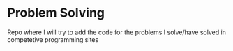 # Problem Solving
Repo where I will try to add the code for the problems I solve/have solved in competetive programming sites
